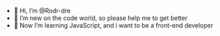 - 👋 Hi, I’m @Rodr-dre
- 👀 I’m new on the code world, so please help me to get better
- 🌱 Now I’m learning JavaScript, and i want to be a front-end developer
